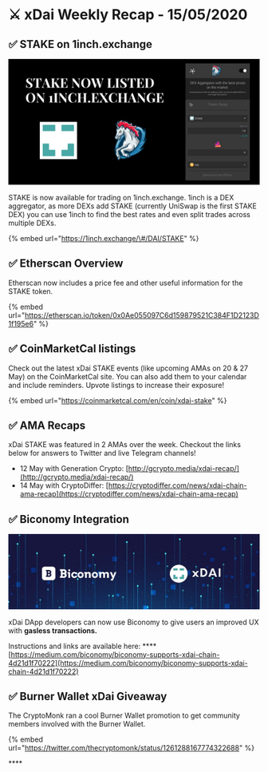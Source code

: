 # ⚔️ xDai Weekly Recap - 15/05/2020

## ✅ **STAKE on 1inch.exchange**

![](../../../.gitbook/assets/black-and-white-photo-shoes-twitter-post.png)

STAKE is now available for trading on 1inch.exchange. 1inch is a DEX aggregator, as more DEXs add STAKE \(currently UniSwap is the first STAKE DEX\) you can use 1inch to find the best rates and even split trades across multiple DEXs.

{% embed url="https://1inch.exchange/\#/DAI/STAKE" %}

## ✅ **Etherscan Overview**

Etherscan now includes a price fee and other useful information for the STAKE token.

{% embed url="https://etherscan.io/token/0x0Ae055097C6d159879521C384F1D2123D1f195e6" %}

## ✅ **CoinMarketCal listings**

Check out the latest xDai STAKE events \(like upcoming AMAs on 20 & 27 May\) on the CoinMarketCal site. You can also add them to your calendar and include reminders. Upvote listings to increase their exposure!

{% embed url="https://coinmarketcal.com/en/coin/xdai-stake" %}

## ✅ **AMA Recaps**

xDai STAKE was featured in 2 AMAs over the week. Checkout the links below for answers to Twitter and live Telegram channels!

* 12 May with Generation Crypto: [http://gcrypto.media/xdai-recap/](http://gcrypto.media/xdai-recap/)
* 14 May with CryptoDiffer: [https://cryptodiffer.com/news/xdai-chain-ama-recap](https://cryptodiffer.com/news/xdai-chain-ama-recap)

## ✅ **Biconomy Integration**

![](../../../.gitbook/assets/biconomy.jpeg)

xDai DApp developers can now use Biconomy to give users an improved UX with **gasless transactions.**

Instructions and links are available here: ****[https://medium.com/biconomy/biconomy-supports-xdai-chain-4d21d1f70222](https://medium.com/biconomy/biconomy-supports-xdai-chain-4d21d1f70222)

## ✅ Burner Wallet xDai Giveaway

The CryptoMonk ran a cool Burner Wallet promotion to get community members involved with the Burner Wallet. 

{% embed url="https://twitter.com/thecryptomonk/status/1261288167774322688" %}



\*\*\*\*





